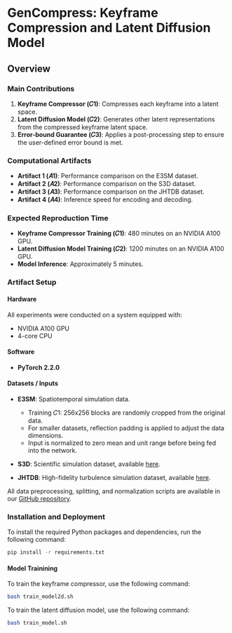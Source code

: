 # GenCompress: Keyframe Compression and Latent Diffusion Model

## Overview

### Main Contributions

1. **Keyframe Compressor (𝐶1)**: Compresses each keyframe into a latent space.
2. **Latent Diffusion Model (𝐶2)**: Generates other latent representations from the compressed keyframe latent space.
3. **Error-bound Guarantee (𝐶3)**: Applies a post-processing step to ensure the user-defined error bound is met.

### Computational Artifacts

- **Artifact 1 (𝐴1)**: Performance comparison on the E3SM dataset.
- **Artifact 2 (𝐴2)**: Performance comparison on the S3D dataset.
- **Artifact 3 (𝐴3)**: Performance comparison on the JHTDB dataset.
- **Artifact 4 (𝐴4)**: Inference speed for encoding and decoding.

### Expected Reproduction Time

- **Keyframe Compressor Training (𝐶1)**: 480 minutes on an NVIDIA A100 GPU.
- **Latent Diffusion Model Training (𝐶2)**: 1200 minutes on an NVIDIA A100 GPU.
- **Model Inference**: Approximately 5 minutes.

### Artifact Setup

#### Hardware
All experiments were conducted on a system equipped with:
- NVIDIA A100 GPU
- 4-core CPU

#### Software
- **PyTorch 2.2.0**

#### Datasets / Inputs
- **E3SM**: Spatiotemporal simulation data.
  - Training 𝐶1: 256x256 blocks are randomly cropped from the original data.
  - For smaller datasets, reflection padding is applied to adjust the data dimensions.
  - Input is normalized to zero mean and unit range before being fed into the network.

- **S3D**: Scientific simulation dataset, available [here](https://link_to_s3d_dataset).
- **JHTDB**: High-fidelity turbulence simulation dataset, available [here](https://link_to_jhtdb_dataset).

All data preprocessing, splitting, and normalization scripts are available in our [GitHub repository](https://github.com/Shaw-git/GenCompress).

### Installation and Deployment

To install the required Python packages and dependencies, run the following command:

```bash
pip install -r requirements.txt
```

#### Model Trainining

To train the keyframe compressor, use the following command:

```bash
bash train_model2d.sh
```

To train the latent diffusion model, use the following command:

```bash
bash train_model.sh
```
